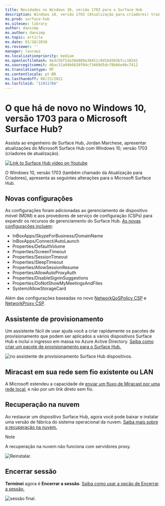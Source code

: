 ```yaml
---
title: Novidades no Windows 10, versão 1703 para o Surface Hub
description: Windows 10, versão 1703 (Atualização para criadores) traz novos recursos ao Microsoft Surface Hub.
ms.prod: surface-hub
ms.sitesec: library
author: dansimp
ms.author: dansimp
ms.topic: article
ms.date: 01/18/2018
ms.reviewer: ''
manager: laurawi
ms.localizationpriority: medium
ms.openlocfilehash: 8edc5bf1da384809e38451c9d164503bfcc10241
ms.sourcegitcommit: d6ac31a94b6630f04cf3469d5dcf8b66e46c7412
ms.translationtype: MT
ms.contentlocale: pt-BR
ms.lasthandoff: 08/23/2021
ms.locfileid: "11911766"
---
```

# <a name="whats-new-in-windows-10-version-1703-for-microsoft-surface-hub"></a>O que há de novo no Windows 10, versão 1703 para o Microsoft Surface Hub?

Assista ao engenheiro de Surface Hub, Jordan Marchese, apresentar atualizações do Microsoft Surface Hub com Windows 10, versão 1703 (criadores de atualização). 

<a href="https://www.youtube.com/watch?v=R8tX10VIgq0" target="_blank"> <img src="images/whats-new-video-thumbnail.png" alt="Link to Surface Hub video on Youtube" /></a>

O Windows 10, versão 1703 (também chamado da Atualização para Criadores), apresenta as seguintes alterações para o Microsoft Surface Hub.

## <a name="new-settings"></a>Novas configurações

As configurações foram adicionadas ao gerenciamento de dispositivo móvel (MDM) e aos provedores de serviço de configuração (CSPs) para expandir os recursos de gerenciamento do Surface Hub. [As novas configurações incluem](manage-settings-with-mdm-for-surface-hub.md):

- InBoxApps/SkypeForBusiness/DomainName
- InBoxApps/Connect/AutoLaunch
- Properties/DefaultVolume
- Properties/ScreenTimeout
- Properties/SessionTimeout
- Properties/SleepTimeout
- Properties/AllowSessionResume
- Properties/AllowAutoProxyAuth
- Properties/DisableSigninSuggestions
- Properties/DoNotShowMyMeetingsAndFiles
- System/AllowStorageCard

Além das configurações baseadas no novo [NetworkQoSPolicy CSP](https://msdn.microsoft.com/windows/hardware/commercialize/customize/mdm/networkqospolicy-csp) e [NetworkProxy CSP](https://msdn.microsoft.com/windows/hardware/commercialize/customize/mdm/networkproxy-csp).
</br>

## <a name="provisioning-wizard"></a>Assistente de provisionamento

Um assistente fácil de usar ajuda você a criar rapidamente os pacotes de provisionamento que podem ser aplicados a vários dispositivos Surface Hub e inclui o ingresso em massa no Azure Active Directory. [Saiba como criar um pacote de provisionamento para o Surface Hub.](provisioning-packages-for-certificates-surface-hub.md)

![no assistente de provisionamento Surface Hub dispositivos.](images/wcd-wizard.png)
    
## <a name="miracast-on-your-existing-wireless-network-or-lan"></a>Miracast em sua rede sem fio existente ou LAN 

A Microsoft estendeu a capacidade de [enviar um fluxo de Miracast por uma rede local](miracast-over-infrastructure.md), e não por um link direto sem fio. 
    
## <a name="cloud-recovery"></a>Recuperação na nuvem

Ao restaurar um dispositivo Surface Hub, agora você pode baixar e instalar uma versão de fábrica do sistema operacional da nuvem. [Saiba mais sobre a recuperação na nuvem.](device-reset-surface-hub.md#cloud-recovery)

>[!NOTE]
>A recuperação na nuvem não funciona com servidores proxy.
    
![Reinstalar.](images/reinstall.png)
    
## <a name="end-session"></a>Encerrar sessão

**Terminei** agora é **Encerrar a sessão**. [Saiba como usar a opção de Encerrar a sessão.](finishing-your-surface-hub-meeting.md) 

![sessão final.](images/end-session.png)



 

 
